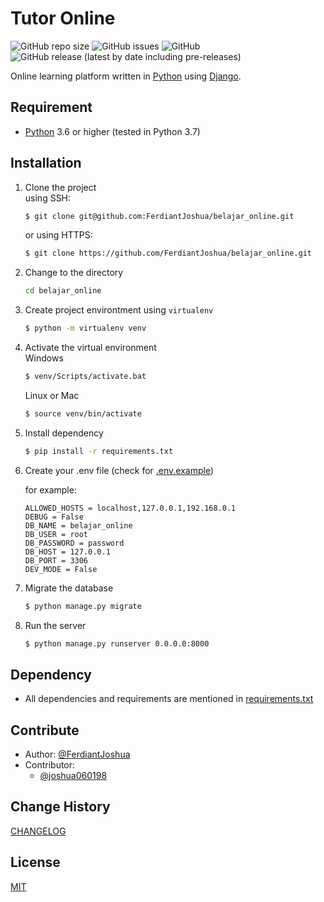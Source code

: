 # Tutor Online

![GitHub repo size](https://img.shields.io/github/repo-size/FerdiantJoshua/belajar_online) ![GitHub issues](https://img.shields.io/github/issues/FerdiantJoshua/belajar_online) ![GitHub](https://img.shields.io/github/license/FerdiantJoshua/belajar_online) ![GitHub release (latest by date including pre-releases)](https://img.shields.io/github/v/release/FerdiantJoshua/belajar_online?include_prereleases)

Online learning platform written in [Python](https://www.python.org/) using [Django](https://www.djangoproject.com/).

## Requirement

- [Python](https://www.python.org/) 3.6 or higher (tested in Python 3.7)

## Installation

1. Clone the project  
    using SSH:
    ```bash
    $ git clone git@github.com:FerdiantJoshua/belajar_online.git
    ```
    or using HTTPS:
    ```bash
    $ git clone https://github.com/FerdiantJoshua/belajar_online.git
    ```
2. Change to the directory
    ```bash
    cd belajar_online
    ```

3. Create project environtment using `virtualenv`
    ```bash
    $ python -m virtualenv venv
    ```
    
4. Activate the virtual environment  
    Windows
    ```bash
    $ venv/Scripts/activate.bat
    ```    
    Linux or Mac
    ```bash
    $ source venv/bin/activate
    ```

5. Install dependency
    ```bash
    $ pip install -r requirements.txt
    ```

6. Create your .env file (check for [.env.example](.env.example))

    for example:
    ```.env
    ALLOWED_HOSTS = localhost,127.0.0.1,192.168.0.1
    DEBUG = False
    DB_NAME = belajar_online
    DB_USER = root
    DB_PASSWORD = password
    DB_HOST = 127.0.0.1
    DB_PORT = 3306
    DEV_MODE = False
    ```
7. Migrate the database
    ```bash
    $ python manage.py migrate
    ```

8. Run the server
    ```bash
    $ python manage.py runserver 0.0.0.0:8000
    ```

## Dependency

- All dependencies and requirements are mentioned in [requirements.txt](requirements.txt)

## Contribute
- Author: [@FerdiantJoshua](https://github.com/FerdiantJoshua)
- Contributor:
    - [@joshua060198](https://github.com/joshua060198)

## Change History
[CHANGELOG](CHANGELOG)

## License

[MIT](LICENSE)

